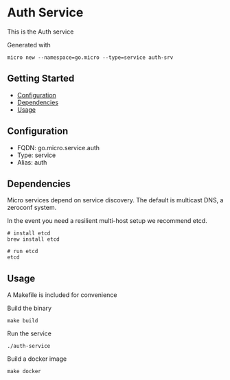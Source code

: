 # Auth Service

This is the Auth service

Generated with

```
micro new --namespace=go.micro --type=service auth-srv
```

## Getting Started

- [Configuration](#configuration)
- [Dependencies](#dependencies)
- [Usage](#usage)

## Configuration

- FQDN: go.micro.service.auth
- Type: service
- Alias: auth

## Dependencies

Micro services depend on service discovery. The default is multicast DNS, a zeroconf system.

In the event you need a resilient multi-host setup we recommend etcd.

```
# install etcd
brew install etcd

# run etcd
etcd
```

## Usage

A Makefile is included for convenience

Build the binary

```
make build
```

Run the service
```
./auth-service
```

Build a docker image
```
make docker
```